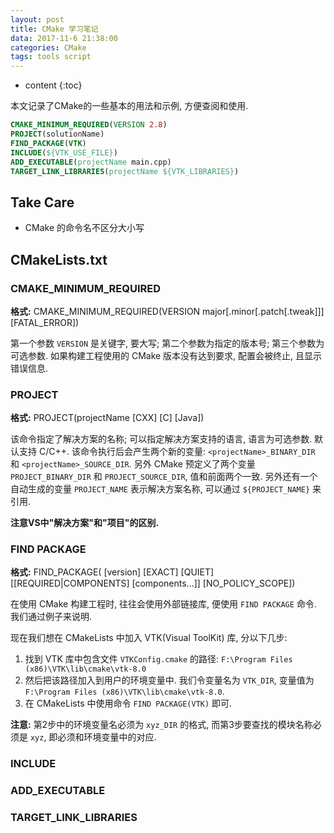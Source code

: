```yaml
---
layout: post
title: CMake 学习笔记
data: 2017-11-6 21:38:00
categories: CMake
tags: tools script
---
```


* content
{:toc}

本文记录了CMake的一些基本的用法和示例, 方便查阅和使用. 

```cmake
CMAKE_MINIMUM_REQUIRED(VERSION 2.8)
PROJECT(solutionName)
FIND_PACKAGE(VTK)
INCLUDE(${VTK_USE_FILE})
ADD_EXECUTABLE(projectName main.cpp)
TARGET_LINK_LIBRARIES(projectName ${VTK_LIBRARIES})
```




## Take Care

* CMake 的命令名不区分大小写


## CMakeLists.txt

### CMAKE\_MINIMUM\_REQUIRED

**格式:** CMAKE\_MINIMUM\_REQUIRED(VERSION major[.minor[.patch[.tweak]]] [FATAL_ERROR])

第一个参数 `VERSION` 是关键字, 要大写; 第二个参数为指定的版本号; 第三个参数为可选参数. 如果构建工程使用的 CMake 版本没有达到要求, 配置会被终止, 且显示错误信息. 


### PROJECT

**格式:** PROJECT(projectName [CXX] [C] [Java])

该命令指定了解决方案的名称; 可以指定解决方案支持的语言, 语言为可选参数. 默认支持 C/C++. 该命令执行后会产生两个新的变量: `<projectName>_BINARY_DIR` 和 `<projectName>_SOURCE_DIR`. 另外 CMake 预定义了两个变量 `PROJECT_BINARY_DIR` 和 `PROJECT_SOURCE_DIR`, 值和前面两个一致. 另外还有一个自动生成的变量 `PROJECT_NAME` 表示解决方案名称, 可以通过 `${PROJECT_NAME}` 来引用. 

**注意VS中"解决方案"和"项目"的区别.**


### FIND PACKAGE

**格式:** FIND\_PACKAGE(<package> [version] [EXACT] [QUIET] [[REQUIRED|COMPONENTS] [components...]] [NO\_POLICY\_SCOPE])

在使用 CMake 构建工程时, 往往会使用外部链接库, 便使用 `FIND PACKAGE` 命令. 我们通过例子来说明.

现在我们想在 CMakeLists 中加入 VTK(Visual ToolKit) 库, 分以下几步:

1. 找到 VTK 库中包含文件 `VTKConfig.cmake` 的路径: `F:\Program Files (x86)\VTK\lib\cmake\vtk-8.0`
2. 然后把该路径加入到用户的环境变量中. 我们令变量名为 `VTK_DIR`, 变量值为 `F:\Program Files (x86)\VTK\lib\cmake\vtk-8.0`.
3. 在 CMakeLists 中使用命令 `FIND PACKAGE(VTK)` 即可.

**注意:** 第2步中的环境变量名必须为 `xyz_DIR` 的格式, 而第3步要查找的模块名称必须是 `xyz`, 即必须和环境变量中的对应.  



### INCLUDE


### ADD_EXECUTABLE


### TARGET\_LINK\_LIBRARIES

